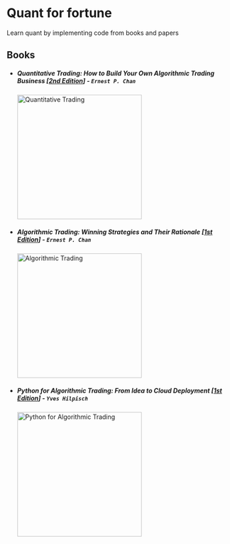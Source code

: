# Quant for fortune
Learn quant by implementing code from books and papers

## Books
* ##### Quantitative Trading: How to Build Your Own Algorithmic Trading Business [[2nd Edition](https://www.amazon.com/Quantitative-Trading-Build-Algorithmic-Business/dp/1119800064)] - `Ernest P. Chan`
  <img src="https://m.media-amazon.com/images/I/51bYL+AG5hS.jpg" alt="Quantitative Trading" width="280"/>

* ##### Algorithmic Trading: Winning Strategies and Their Rationale [[1st Edition](https://www.amazon.com/Algorithmic-Trading-Winning-Strategies-Rationale/dp/1118460146)] - `Ernest P. Chan`
  <img src="https://m.media-amazon.com/images/I/81FBwejpQuL.jpg" alt="Algorithmic Trading" width="280"/>

* ##### Python for Algorithmic Trading: From Idea to Cloud Deployment [[1st Edition](https://www.amazon.com/Python-Algorithmic-Trading-Cloud-Deployment/dp/149205335X)] - `Yves Hilpisch`
  <img src="https://m.media-amazon.com/images/I/81yPXO7JhxL.jpg" alt="Python for Algorithmic Trading" width="280"/>
